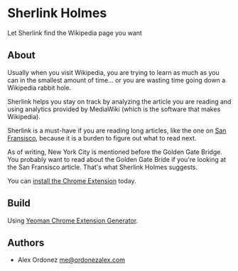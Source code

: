 # Sherlink Holmes

Let Sherlink find the Wikipedia page you want

## About

Usually when you visit Wikipedia, you are trying to learn as much as you can in the smallest amount of time...
or you are wasting time going down a Wikipedia rabbit hole.

Sherlink helps you stay on track by analyzing the article you are reading and using analytics provided by MediaWiki (which is the software that makes Wikipedia).

Sherlink is a must-have if you are reading long articles, like the one on [San Fransisco](https://en.wikipedia.org/wiki/San_Francisco), because it is a burden to figure out what to read next.

As of writing, New York City is mentioned before the Golden Gate Bridge.
You probably want to read about the Golden Gate Bride if you're looking at the San Fransisco article.
That's what Sherlink Holmes suggests.

You can [install the Chrome Extension](https://chrome.google.com/webstore/detail/sherlink-holmes/kbofnbmmpajmiiajdebddjajfdcpjdfg) today.

## Build

Using [Yeoman Chrome Extension Generator](https://github.com/yeoman/generator-chrome-extension).

## Authors

* Alex Ordonez <me@ordonezalex.com>
